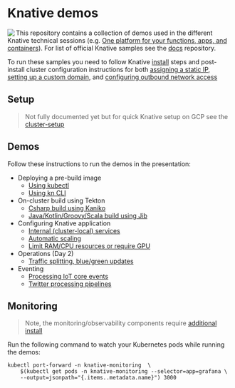 # Knative demos

<img src ="./images/logo.png" align="left" />

This repository contains a collection of demos used in the different Knative technical sessions (e.g. [One platform for your functions, apps, and containers](https://www.youtube.com/watch?v=F4_2gxTtLaQ)). For list of official Knative samples see the [docs](https://github.com/knative/docs/tree/master/eventing/samples) repository.

To run these samples you need to follow Knative [install](https://github.com/knative/docs/tree/master/install) steps and post-install cluster configuration instructions for both [assigning a static IP](https://github.com/knative/docs/blob/master/serving/gke-assigning-static-ip-address.md), [setting up a custom domain](https://github.com/knative/docs/blob/master/serving/using-a-custom-domain.md), and [configuring outbound network access](https://github.com/knative/docs/blob/master/docs/serving/outbound-network-access.md)

## Setup

> Not fully documented yet but for quick Knative setup on GCP see the [cluster-setup](cluster-setup/)

## Demos

Follow these instructions to run the demos in the presentation:

* Deploying a pre-build image
  * [Using kubectl](simple-kubectl-deploy/)
  * [Using kn CLI](kn-cli-deploy/)
* On-cluster build using Tekton
  * [Csharp build using Kaniko](tekton-kaniko-build/)
  * [Java/Kotlin/Groovy/Scala build using Jib](tekton-jib-build/)
* Configuring Knative application
  * [Internal (cluster-local) services](service-internal/)
  * [Automatic scaling](autoscaling/)
  * [Limit RAM/CPU resources or require GPU](service-config/)
* Operations (Day 2)
  * [Traffic splitting, blue/green updates](traffic-splitting/)
* Eventing
  * [Processing IoT core events](eventing-iot/)
  * [Twitter processing pipelines](eventing-pipeline/)

## Monitoring

> Note, the monitoring/observability components require [additional install](https://github.com/knative/docs/blob/master/serving/installing-logging-metrics-traces.md)

Run the following command to watch your Kubernetes pods while running the demos:

```shell
kubectl port-forward -n knative-monitoring  \
    $(kubectl get pods -n knative-monitoring --selector=app=grafana \
    --output=jsonpath="{.items..metadata.name}") 3000
```
